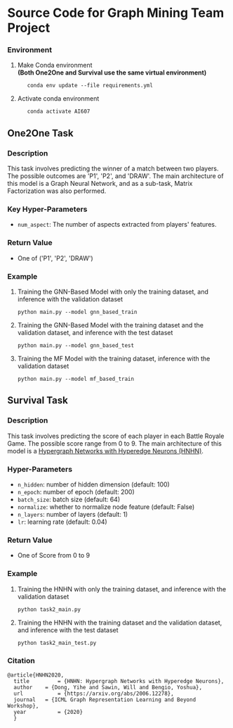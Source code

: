 # Source Code for Graph Mining Team Project

### Environment

 
1. Make Conda environment \
   **(Both One2One and Survival use the same virtual environment)**
   ```
      conda env update --file requirements.yml
   ```

2. Activate conda environment
   ```
      conda activate AI607
   ```

## One2One Task
### Description
This task involves predicting the winner of a match between two players. The possible outcomes are 'P1', 'P2', and 'DRAW'. The main architecture of this model is a Graph Neural Network, and as a sub-task, Matrix Factorization was also performed.

### Key Hyper-Parameters
- `num_aspect`: The number of aspects extracted from players' features.


### Return Value
- One of ('P1', 'P2', 'DRAW')

### Example
1. Training the GNN-Based Model with only the training dataset, and inference with the validation dataset 
   ```
   python main.py --model gnn_based_train
   ```

2. Training the GNN-Based Model with the training dataset and the validation dataset, and inference with the test dataset
   ```  
   python main.py --model gnn_based_test
   ```

3. Training the MF Model with the training dataset, inference with the validation dataset  
   ```
   python main.py --model mf_based_train
   ```
## Survival Task
### Description
This task involves predicting the score of each player in each Battle Royale Game. The possible score range from 0 to 9.
The main architecture of this model is a [Hypergraph Networks with Hyperedge Neurons (HNHN)](https://arxiv.org/abs/2006.12278).

### Hyper-Parameters
- `n_hidden`: number of hidden dimension (default: 100)
- `n_epoch`: number of epoch (default: 200)
- `batch_size`: batch size (default: 64)
- `normalize`: whether to normalize node feature (default: False)
- `n_layers`: number of layers (default: 1)
- `lr`: learning rate (default: 0.04)

### Return Value
- One of Score from 0 to 9

### Example
1. Training the HNHN with only the training dataset, and inference with the validation dataset 
   ```
   python task2_main.py
   ```
2. Training the HNHN with the training dataset and the validation dataset, and inference with the test dataset
   ```
   python task2_main_test.py
   ```

### Citation
```
@article{HNHN2020,
  title         = {HNHN: Hypergraph Networks with Hyperedge Neurons},
  author 	= {Dong, Yihe and Sawin, Will and Bengio, Yoshua},
  url       	= {https://arxiv.org/abs/2006.12278},
  journal 	= {ICML Graph Representation Learning and Beyond Workshop},
  year          = {2020}
  }
```